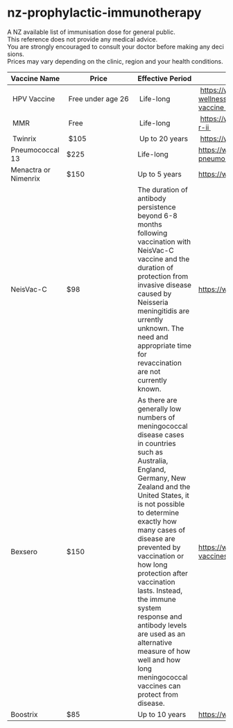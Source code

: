 # nz-prophylactic-immunotherapy
A NZ available list of immunisation dose for general public.
This reference does not provide any medical advice. 
You are strongly encouraged to consult your doctor before making any decisions.
Prices may vary depending on the clinic, region and your health conditions.

| Vaccine Name | Price | Effective Period | URL |
| --- | --- | --- | --- |
| HPV Vaccine| Free under age 26 | Life-long | https://www.health.govt.nz/our-work/preventative-health-wellness/immunisation/hpv-immunisation-programme/hpv-vaccine |
| MMR | Free | Life-long | https://www.immune.org.nz/vaccines/available-vaccines/m-m-r-ii |
| Twinrix | $105 | Up to 20 years | https://www.medsafe.govt.nz/profs/Datasheet/t/Twinrixinj.pdf |
| Pneumococcal 13 | $225 | Life-long | https://www.healthline.com/health/how-long-does-a-pneumonia-shot-last#pcv-vs.-ppsv |
| Menactra or Nimenrix | $150 | Up to 5 years | https://www.meningitis.org.nz/prevention |
| NeisVac-C | $98 | The duration of antibody persistence  beyond 6-8  months  following  vaccination with NeisVac-C vaccine and the duration of protection from invasive disease caused by Neisseria meningitidis are urrently unknown. The need and appropriate time for revaccination are not currently known. | https://www.medsafe.govt.nz/profs/Datasheet/n/NeisVacCinj.pdf |
| Bexsero | $150 | As there are generally low numbers of meningococcal disease cases in countries such as Australia, England, Germany, New Zealand and the United States, it is not possible to determine exactly how many cases of disease  are prevented by vaccination or how long protection after vaccination lasts. Instead, the immune system response and antibody levels are used as an alternative measure of how well and how long meningococcal vaccines can protect from disease.  | https://www.immune.org.nz/vaccines/available-vaccines/bexsero https://www.meningitis.org.nz/prevention |
| Boostrix | $85 | Up to 10 years | https://www.medsafe.govt.nz/profs/Datasheet/n/NeisVacCinj.pdf |
